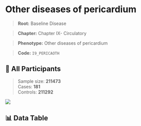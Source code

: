 # Other diseases of pericardium

> **Root:** Baseline Disease  

> **Chapter:** Chapter IX- Circulatory  

> **Phenotype:** Other diseases of pericardium  

> **Code:** `I9_PERICAOTH`

## 🧪 All Participants  
> Sample size: **211473**  
> Cases: **181**  
> Controls: **211292**
<img src="/Sensitive/Figures/ALL/Baseline/I9_PERICAOTH.png"/>

## 📊 Data Table
<CsvTableMRF src="/Sensitive/Data/ALL/Baseline/LG_I9_PERICAOTH.csv"/>

